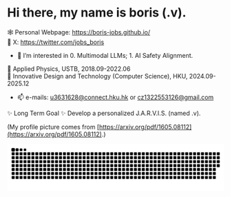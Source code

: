 # Hi there, my name is boris (.v).

🕸️ Personal Webpage: https://boris-jobs.github.io/  
🫰 X: https://twitter.com/jobs_boris




- 👀 $\text{I’m interested in 0. Multimodal LLMs; 1. AI Safety Alignment.}$

👋 $\text{Applied Physics, USTB, 2018.09-2022.06}$  
👋 $\text{Innovative Design and Technology (Computer Science), HKU, 2024.09-2025.12}$

- 📫 e-mails: u3631628@connect.hku.hk or cz1322553126@gmail.com

✨ Long Term Goal ✨ Develop a personalized J.A.R.V.I.S. (named $\text{.v}$).

(My profile picture comes from [https://arxiv.org/pdf/1605.08112](https://arxiv.org/pdf/1605.08112).)


<div align="center">

<picture>
  <source media="(prefers-color-scheme: dark)" srcset="https://raw.githubusercontent.com/Boris-Jobs/Boris-Jobs/output/github-contribution-grid-snake-dark.svg">
  <source media="(prefers-color-scheme: light)" srcset="https://raw.githubusercontent.com/Boris-Jobs/Boris-Jobs/output/github-contribution-grid-snake.svg">
  <img alt="github contribution grid snake animation" src="https://raw.githubusercontent.com/Boris-Jobs/Boris-Jobs/output/github-contribution-grid-snake.svg">
</picture>


</div>
